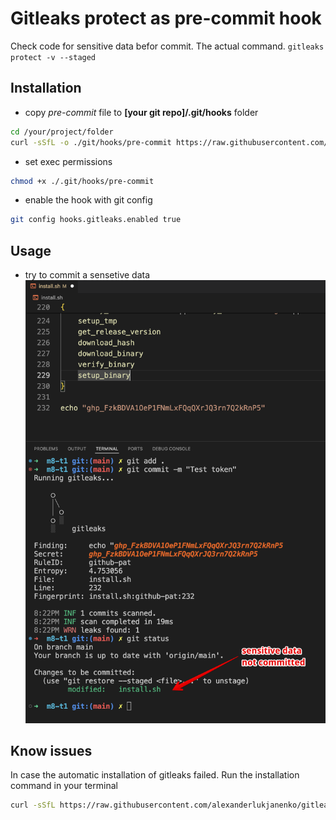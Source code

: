 # Gitleaks protect as pre-commit hook

Check code for sensitive data befor commit.
The actual command.
```gitleaks protect -v --staged```

## Installation

- copy _pre-commit_ file to **[your git repo]/.git/hooks** folder
```sh
cd /your/project/folder
curl -sSfL -o ./git/hooks/pre-commit https://raw.githubusercontent.com/alexanderlukjanenko/gitleaks-pre-commit-hook/main/pre-commit
```
- set exec permissions
```sh
chmod +x ./.git/hooks/pre-commit 
```
- enable the hook with git config
```sh
git config hooks.gitleaks.enabled true
```

## Usage
- try to commit a sensetive data
![usage example](./usage_example.png)

## Know issues
In case the automatic installation of gitleaks failed. Run the installation command in your terminal
```sh
curl -sSfL https://raw.githubusercontent.com/alexanderlukjanenko/gitleaks-pre-commit-hook/main/install.sh | sh
```

